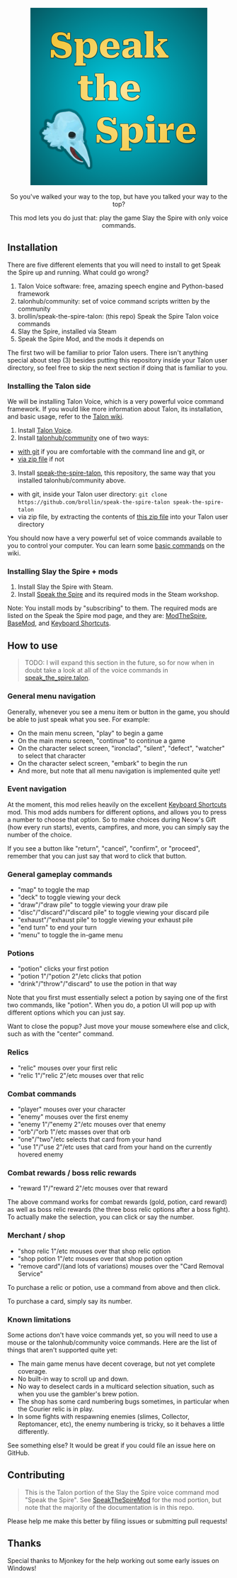 <p align="center">
  <img alt="Speak the Spire" src="./logo.png" width="400" />
</p>

<p align="center">
So you've walked your way to the top, but have you talked your way to the top?
</p>

<p align="center">
This mod lets you do just that: play the game Slay the Spire with only voice commands.
</p>

## Installation

There are five different elements that you will need to install to get Speak the
Spire up and running. What could go wrong?

1. Talon Voice software: free, amazing speech engine and Python-based framework
1. talonhub/community: set of voice command scripts written by the community
1. brollin/speak-the-spire-talon: (this repo) Speak the Spire Talon voice
   commands
1. Slay the Spire, installed via Steam
1. Speak the Spire Mod, and the mods it depends on

The first two will be familiar to prior Talon users. There isn't anything
special about step (3) besides putting this repository inside your Talon user
directory, so feel free to skip the next section if doing that is familiar to
you.

### Installing the Talon side

We will be installing Talon Voice, which is a very powerful voice command
framework. If you would like more information about Talon, its installation, and
basic usage, refer to the [Talon wiki](https://talon.wiki/getting_started/).

1. Install [Talon Voice](https://talonvoice.com/).
2. Install [talonhub/community](https://github.com/talonhub/community) one of
   two ways:

- [with git](https://github.com/talonhub/community?tab=readme-ov-file#installation)
  if you are comfortable with the command line and git, or
- [via zip file](https://github.com/talonhub/community?tab=readme-ov-file#alternate-installation-method-zip-file)
  if not

3. Install
   [speak-the-spire-talon](https://github.com/brollin/speak-the-spire-talon),
   this repository, the same way that you installed talonhub/community above.

- with git, inside your Talon user directory:
  `git clone https://github.com/brollin/speak-the-spire-talon speak-the-spire-talon`
- via zip file, by extracting the contents of
  [this zip file](https://github.com/brollin/speak-the-spire-talon/archive/refs/heads/main.zip)
  into your Talon user directory

You should now have a very powerful set of voice commands available to you to
control your computer. You can learn some
[basic commands](https://talon.wiki/basic_usage/) on the wiki.

### Installing Slay the Spire + mods

1. Install Slay the Spire with Steam.
1. Install
   [Speak the Spire](https://steamcommunity.com/sharedfiles/filedetails/?id=3159200524)
   and its required mods in the Steam workshop.

Note: You install mods by "subscribing" to them. The required mods are listed on
the Speak the Spire mod page, and they are:
[ModTheSpire](https://steamcommunity.com/workshop/filedetails/?id=1605060445),
[BaseMod](https://steamcommunity.com/workshop/filedetails/?id=1605833019), and
[Keyboard Shortcuts](https://steamcommunity.com/workshop/filedetails/?id=2173245479).

## How to use

> TODO: I will expand this section in the future, so for now when in doubt take
> a look at all of the voice commands in
> [speak_the_spire.talon](./speak_the_spire.talon).

### General menu navigation

Generally, whenever you see a menu item or button in the game, you should be
able to just speak what you see. For example:

- On the main menu screen, "play" to begin a game
- On the main menu screen, "continue" to continue a game
- On the character select screen, "ironclad", "silent", "defect", "watcher" to
  select that character
- On the character select screen, "embark" to begin the run
- And more, but note that all menu navigation is implemented quite yet!

### Event navigation

At the moment, this mod relies heavily on the excellent
[Keyboard Shortcuts](https://steamcommunity.com/workshop/filedetails/?id=2173245479)
mod. This mod adds numbers for different options, and allows you to press a
number to choose that option. So to make choices during Neow's Gift (how every
run starts), events, campfires, and more, you can simply say the number of the
choice.

If you see a button like "return", "cancel", "confirm", or "proceed", remember
that you can just say that word to click that button.

### General gameplay commands

- "map" to toggle the map
- "deck" to toggle viewing your deck
- "draw"/"draw pile" to toggle viewing your draw pile
- "disc"/"discard"/"discard pile" to toggle viewing your discard pile
- "exhaust"/"exhaust pile" to toggle viewing your exhaust pile
- "end turn" to end your turn
- "menu" to toggle the in-game menu

### Potions

- "potion" clicks your first potion
- "potion 1"/"potion 2"/etc clicks that potion
- "drink"/"throw"/"discard" to use the potion in that way

Note that you first must essentially select a potion by saying one of the first
two commands, like "potion". When you do, a potion UI will pop up with different
options which you can just say.

Want to close the popup? Just move your mouse somewhere else and click, such as
with the "center" command.

### Relics

- "relic" mouses over your first relic
- "relic 1"/"relic 2"/etc mouses over that relic

### Combat commands

- "player" mouses over your character
- "enemy" mouses over the first enemy
- "enemy 1"/"enemy 2"/etc mouses over that enemy
- "orb"/"orb 1"/etc masses over that orb
- "one"/"two"/etc selects that card from your hand
- "use 1"/"use 2"/etc uses that card from your hand on the currently hovered
  enemy

### Combat rewards / boss relic rewards

- "reward 1"/"reward 2"/etc mouses over that reward

The above command works for combat rewards (gold, potion, card reward) as well
as boss relic rewards (the three boss relic options after a boss fight). To
actually make the selection, you can click or say the number.

### Merchant / shop

- "shop relic 1"/etc mouses over that shop relic option
- "shop potion 1"/etc mouses over that shop potion option
- "remove card"/(and lots of variations) mouses over the "Card Removal Service"

To purchase a relic or potion, use a command from above and then click.

To purchase a card, simply say its number.

### Known limitations

Some actions don't have voice commands yet, so you will need to use a mouse or
the talonhub/community voice commands. Here are the list of things that aren't
supported quite yet:

- The main game menus have decent coverage, but not yet complete coverage.
- No built-in way to scroll up and down.
- No way to deselect cards in a multicard selection situation, such as when you
  use the gambler's brew potion.
- The shop has some card numbering bugs sometimes, in particular when the
  Courier relic is in play.
- In some fights with respawning enemies (slimes, Collector, Reptomancer, etc),
  the enemy numbering is tricky, so it behaves a little differently.

See something else? It would be great if you could file an issue here on GitHub.

## Contributing

> This is the Talon portion of the Slay the Spire voice command mod "Speak the
> Spire". See [SpeakTheSpireMod](https://github.com/brollin/SpeakTheSpireMod)
> for the mod portion, but note that the majority of the documentation is in
> this repo.

Please help me make this better by filing issues or submitting pull requests!

## Thanks

Special thanks to Mjonkey for the help working out some early issues on Windows!

